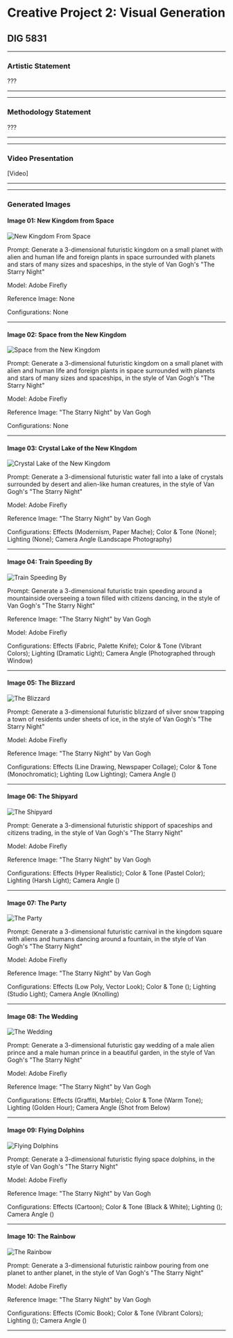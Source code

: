 # Creative Project 2: Visual Generation

## DIG 5831

___

### Artistic Statement

???

___
___

### Methodology Statement

???

___
___

### Video Presentation

[Video]

___
___

### Generated Images

#### Image 01: New Kingdom from Space

![New Kingdom From Space](/DIG5831--CreativeProject2-VisualGeneration/docs/assets/generated-images/picture01.jpg)

Prompt: Generate a 3-dimensional futuristic kingdom on a small planet with alien and human life and foreign plants in space surrounded with planets and stars of many sizes and spaceships, in the style of Van Gogh's "The Starry Night"

Model: Adobe Firefly

Reference Image: None

Configurations: None

___

#### Image 02: Space from the New Kingdom

![Space from the New Kingdom](/DIG5831--CreativeProject2-VisualGeneration/docs/assets/generated-images/picture02.jpg)

Prompt: Generate a 3-dimensional futuristic kingdom on a small planet with alien and human life and foreign plants in space surrounded with planets and stars of many sizes and spaceships, in the style of Van Gogh's "The Starry Night"

Model: Adobe Firefly

Reference Image: "The Starry Night" by Van Gogh

Configurations: None

___

#### Image 03: Crystal Lake of the New KIngdom

![Crystal Lake of the New Kingdom](/DIG5831--CreativeProject2-VisualGeneration/docs/assets/generated-images/picture03.jpg)

Prompt: Generate a 3-dimensional futuristic water fall into a lake of crystals surrounded by desert and alien-like human creatures, in the style of Van Gogh's "The Starry Night"

Model: Adobe Firefly

Reference Image: "The Starry Night" by Van Gogh

Configurations: Effects (Modernism, Paper Mache); Color & Tone (None); Lighting (None); Camera Angle (Landscape Photography)

___

#### Image 04: Train Speeding By

![Train Speeding By](/DIG5831--CreativeProject2-VisualGeneration/docs/assets/generated-images/picture04.jpg)

Prompt: Generate a 3-dimensional futuristic train speeding around a mountainside overseeing a town filled with citizens dancing, in the style of Van Gogh's "The Starry Night"

Reference Image: "The Starry Night" by Van Gogh

Model: Adobe Firefly

Configurations: Effects (Fabric, Palette Knife); Color & Tone (Vibrant Colors); Lighting (Dramatic Light); Camera Angle (Photographed through Window)

___

#### Image 05: The Blizzard

![The Blizzard](/DIG5831--CreativeProject2-VisualGeneration/docs/assets/generated-images/picture05.jpg)

Prompt: Generate a 3-dimensional futuristic blizzard of silver snow trapping a town of residents under sheets of ice, in the style of Van Gogh's "The Starry Night"

Model: Adobe Firefly

Reference Image: "The Starry Night" by Van Gogh

Configurations: Effects (Line Drawing, Newspaper Collage); Color & Tone (Monochromatic); Lighting (Low Lighting); Camera Angle ()

___

#### Image 06: The Shipyard

![The Shipyard](/DIG5831--CreativeProject2-VisualGeneration/docs/assets/generated-images/picture06.jpg)

Prompt: Generate a 3-dimensional futuristic shipport of spaceships and citizens trading, in the style of Van Gogh's "The Starry Night"

Model: Adobe Firefly

Reference Image: "The Starry Night" by Van Gogh

Configurations: Effects (Hyper Realistic); Color & Tone (Pastel Color); Lighting (Harsh Light); Camera Angle ()

___

#### Image 07: The Party

![The Party](/DIG5831--CreativeProject2-VisualGeneration/docs/assets/generated-images/picture07.jpg)

Prompt: Generate a 3-dimensional futuristic carnival in the kingdom square with aliens and humans dancing around a fountain, in the style of Van Gogh's "The Starry Night"

Model: Adobe Firefly

Reference Image: "The Starry Night" by Van Gogh

Configurations: Effects (Low Poly, Vector Look); Color & Tone (); Lighting (Studio Light); Camera Angle (Knolling)

___

#### Image 08: The Wedding

![The Wedding](/DIG5831--CreativeProject2-VisualGeneration/docs/assets/generated-images/picture08.jpg)

Prompt: Generate a 3-dimensional futuristic gay wedding of a male alien prince and a male human prince in a beautiful garden, in the style of Van Gogh's "The Starry Night"

Model: Adobe Firefly

Reference Image: "The Starry Night" by Van Gogh

Configurations: Effects (Graffiti, Marble); Color & Tone (Warm Tone); Lighting (Golden Hour); Camera Angle (Shot from Below)

___

#### Image 09: Flying Dolphins

![Flying Dolphins](/DIG5831--CreativeProject2-VisualGeneration/docs/assets/generated-images/picture09.jpg)

Prompt: Generate a 3-dimensional futuristic flying space dolphins, in the style of Van Gogh's "The Starry Night"

Model: Adobe Firefly

Reference Image: "The Starry Night" by Van Gogh

Configurations: Effects (Cartoon); Color & Tone (Black & White); Lighting (); Camera Angle ()

___

#### Image 10: The Rainbow

![The Rainbow](/DIG5831--CreativeProject2-VisualGeneration/docs/assets/generated-images/picture10.jpg)

Prompt: Generate a 3-dimensional futuristic rainbow pouring from one planet to anther planet, in the style of Van Gogh's "The Starry Night"

Model: Adobe Firefly

Reference Image: "The Starry Night" by Van Gogh

Configurations: Effects (Comic Book); Color & Tone (Vibrant Colors); Lighting (); Camera Angle ()

___
